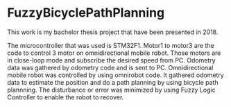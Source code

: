 # FuzzyBicyclePathPlanning
This work is my bachelor thesis project that have been presented in 2018.

The microcontroller that was used is STM32F1.
Motor1 to motor3 are the code to control 3 motor on omnidirectional mobile robot. Those motors are in close-loop mode and subscribe the desired speed from PC.
Odometry data was gathered by odometry code and is sent to PC.
Omnidirectional mobile robot was controlled by using omnirobot code. It gathered odometry data to estimate the position and do a path planning by using bicycle path plannning.
The disturbance or error was minimized by using Fuzzy Logic Controller to enable the robot to recover.

